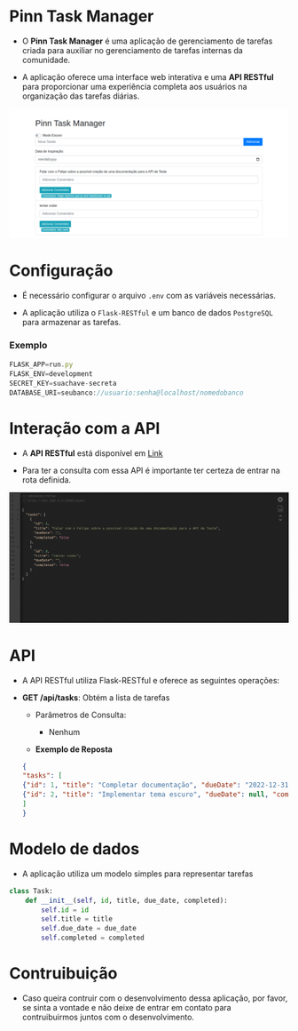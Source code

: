 # Pinn Task Manager 
- O __Pinn Task Manager__ é uma aplicação de gerenciamento de tarefas criada para auxiliar no gerenciamento de tarefas internas da comunidade. 

- A aplicação oferece uma interface web interativa e uma __API RESTful__ para proporcionar uma experiẽncia completa aos usuários na organização das tarefas diárias. 

![png](images/image.png)

# Configuração 
- É necessário configurar o arquivo ```.env``` com as variáveis necessárias. 

- A aplicação utiliza o ```Flask-RESTful``` e um banco de dados ```PostgreSQL``` para armazenar as tarefas. 

### Exemplo
```js
FLASK_APP=run.py
FLASK_ENV=development
SECRET_KEY=suachave-secreta
DATABASE_URI=seubanco://usuario:senha@localhost/nomedobanco
```

# Interação com a API 
- A __API RESTful__ está disponível em [Link](http://localhost:5000/api/tasks)

- Para ter a consulta com essa API é importante ter certeza de entrar na rota definida. 

![png](images/image_1.png)


# API 
- A API RESTful utiliza Flask-RESTful e oferece as seguintes operações:

- __GET /api/tasks__: Obtém a lista de tarefas
    - Parâmetros de Consulta:
        - Nenhum

    - __Exemplo de Reposta__

    ```json
    {
  "tasks": [
    {"id": 1, "title": "Completar documentação", "dueDate": "2022-12-31", "completed": false},
    {"id": 2, "title": "Implementar tema escuro", "dueDate": null, "completed": true}
  ]
    }
    ```

# Modelo de dados 
-  A aplicação utiliza um modelo simples para representar tarefas 
```python
class Task:
    def __init__(self, id, title, due_date, completed):
        self.id = id
        self.title = title
        self.due_date = due_date
        self.completed = completed
```

# Contruibuição 
- Caso queira contruir com o desenvolvimento dessa aplicação, por favor, se sinta a vontade e não deixe de entrar em contato para contruibuirmos juntos com o desenvolvimento. 
